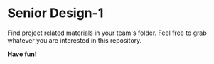 # Senior Design-1
Find project related materials in your team's folder. Feel free to grab whatever you are interested in this repository.

**Have fun!**
